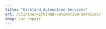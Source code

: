 ```yaml
---
title: "Kirkland Automotive Services"
url: /clinton/kirkland-automotive-services/
shop: car repair
---
```

